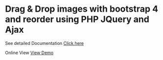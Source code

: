 # Drag & Drop images with bootstrap 4 and reorder using PHP JQuery and Ajax

See detailed Documentation <a href="https://learncodeweb.com/web-development/drag-drop-images-with-bootstrap-4-and-reorder-using-php-jquery-and-ajax/" target="_blank">Click here</a>

Online View <a href="https://learncodeweb.com/demo/web-development/drag-drop-images-with-bootstrap-4-and-reorder-using-php-jquery-and-ajax/" target="_blank">View Demo</a>
